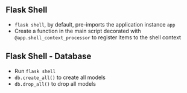 ## Flask Shell
*   `flask shell`, by default, pre-imports the application instance `app`
*   Create a function in the main script decorated with `@app.shell_context_processor` to register items to the shell context

## Flask Shell - Database
*   Run `flask shell`
*   `db.create_all()` to create all models
*   `db.drop_all()` to drop all models